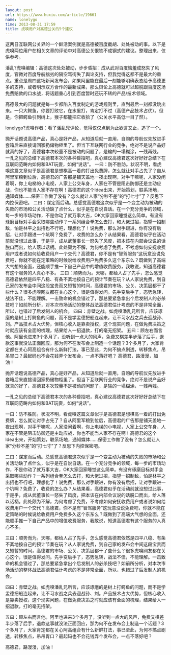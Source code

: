 ```yaml
---
layout: post
url: https://www.huxiu.com/article/19661
name: lonelygo
time: 2013-08-31 17:59
title: 虎嗅用户对高德公关的5个建议
---
```

这两日互联网公关界的一个鲜活案例就是高德被百度截胡、处处被动的事。以下是虎嗅两位用户在相关文章的评论中对高德公关恨铁不成钢式的建议。整理出来，仅供参考。

潘乱?虎嗅编辑：高德这次处处被动，步步昏招：成从武对百度恼羞成怒失了风度，官微对百度导航拙劣的隔空骂街失了舆论支持，但我觉得这都不是最大的重点。重点是周四这场新闻发布会，如果阿里能在最后一刻能够明确表态给予高德更多的支持，或者明示双方合作的最新成果，那么舆论上高德就可以超脱跟百度这场免费赔款的口水战，将话题重心引到百度暂时还玩不转的产品/技术领域。

高德最大的问题就是每一步都陷入百度制定的游戏规则里，直到最后一刻都没跳出来。一只大鳄鱼，你要打败它，在水里打，肯定打不过（高德产品技术占优）。但是，你把鳄鱼引到树上，猴子都能把它收拾了（公关水平高低一目了然）。

lonelygo?虎嗅作者：看了潘乱兄评论，觉得仅仅点到为止欲言又止，追了一个。

抛开话题说高德产品，真心是好产品，从知道后就一直用，自购的导航仪先放进手套箱后来直接请回家扔储物柜里了。但当下互联网行业的竞争，绝对不是说产品好就真的好了，高德君本次较量不是被动的问题了，是输的一塌糊涂，一残再残。 一孔之见的总结下高德君本次的各种昏招吧，真心建议高德君这次好好好总结下在互联网范畴内如何和BAT玩耍，如何“说话”。 一曰：防不胜防。状况不明，看虎嗅这篇文章似乎是高德君是想棋高一着的打出免费牌，怎么就让对手占先了？自从阿里军粮到位后，高德君的广告那是铺天盖地一夜出现啊，对手干嘛呢，人家没闲着啊，你上电梯的小电视，人家上公交车身，人家在不管是阻击防御还是主动应战，你也不能当人家不存在啊！高德君的这个Idea出来，开始策划，联系场地，通知媒体……保密工作做了没有？怎么就让人家“分秒不差”的“打七寸”了？反思下内控保密吧。 二曰：谋定而后动。总感觉高德君这次似乎是一个变主动为被动的失败的市场和公关活动缺了点什么，似乎是在自说自话。在一个充分竞争的领域，每一步的市场动作，不是你动了就万事大吉，OK大家回家睡觉这么简单。有没有琢磨目标对手会采取哪些动作？一系列组合拳怎么去打，和大佬过招，指望一招制敌，怕是林平之出招也不行吧，理想化了！说免费，那么对手跟进，你有没有后招，让对手跟进一个坑啊？免费了，收费的怎么办？从结果看，高德君似乎在活动前就没想过此事，于是乎，成从武董事长一怒失了风度，把本该在内部会议说的话脱口而出，给人落以话柄。此处颇为不解，为何考虑了免费，不考虑如何安抚收费用户或者说如何给收费用户一个交代？高德君，你不是有“智驾服务”这玩意没说免费吧，你就不能在定策略的时候说给收费用户免费多久这个东东么？既做到了高端大气想的全面，还能顺手推一下自己产品中的增值收费服务，我敢说，知道高德君有这个服务的人真心不多。 三曰：顺势而为。天哪，都给人占了先手，怎么感觉高德君依然是四平八稳、有条不紊地按自己的预计节奏在玩？从人家说免费，到自己家的发布会中间这段宝贵而又短暂的时间，高德君的市场、公关、决策层都干了些什么？很多虎嗅网友都在关心这个，很是值得发问。先手变后手了，态势急转，战法不佳，不能理解。一击致命的机会错过了，那总要紧急拿出个后发制人的必杀技吧？如前所分析，对本次市场活动的整体战法高德君估计考虑的不是非常全面，所以，也错过了后发制人的机会。 四曰：赤壁之战。如虎嗅潘乱兄所言，应该琢磨的是树上打鳄鱼的问题，而不是学孟德把船连起来，让不习水战之兵去迎战孙、刘。产品技术占大优势，但核心收入是靠卖授权，这个现实问题，在做免费决策之时就应该有全面的梳理，结果给人一招退款，打的毫无招架。 五曰：顾左右而言他。阿里也进来3个多月了，没听到一点大的风声，免费又棋差半步落了后手，退款这事就没法正面回应，那为何不在发布会上制造一个话题？3个多月了，大家肯定都在关心阿高组合有什么新鲜打法，事已至此，为何不搞点剧透，转移焦点，吊吊胃口？最起码也不会花钱弄个发布会，一点不落好吧？ 高德君，路漫漫，加油！

抛开话题说高德产品，真心是好产品，从知道后就一直用，自购的导航仪先放进手套箱后来直接请回家扔储物柜里了。但当下互联网行业的竞争，绝对不是说产品好就真的好了，高德君本次较量不是被动的问题了，是输的一塌糊涂，一残再残。

一孔之见的总结下高德君本次的各种昏招吧，真心建议高德君这次好好好总结下在互联网范畴内如何和BAT玩耍，如何“说话”。

一曰：防不胜防。状况不明，看虎嗅这篇文章似乎是高德君是想棋高一着的打出免费牌，怎么就让对手占先了？自从阿里军粮到位后，高德君的广告那是铺天盖地一夜出现啊，对手干嘛呢，人家没闲着啊，你上电梯的小电视，人家上公交车身，人家在不管是阻击防御还是主动应战，你也不能当人家不存在啊！高德君的这个Idea出来，开始策划，联系场地，通知媒体……保密工作做了没有？怎么就让人家“分秒不差”的“打七寸”了？反思下内控保密吧。

二曰：谋定而后动。总感觉高德君这次似乎是一个变主动为被动的失败的市场和公关活动缺了点什么，似乎是在自说自话。在一个充分竞争的领域，每一步的市场动作，不是你动了就万事大吉，OK大家回家睡觉这么简单。有没有琢磨目标对手会采取哪些动作？一系列组合拳怎么去打，和大佬过招，指望一招制敌，怕是林平之出招也不行吧，理想化了！说免费，那么对手跟进，你有没有后招，让对手跟进一个坑啊？免费了，收费的怎么办？从结果看，高德君似乎在活动前就没想过此事，于是乎，成从武董事长一怒失了风度，把本该在内部会议说的话脱口而出，给人落以话柄。此处颇为不解，为何考虑了免费，不考虑如何安抚收费用户或者说如何给收费用户一个交代？高德君，你不是有“智驾服务”这玩意没说免费吧，你就不能在定策略的时候说给收费用户免费多久这个东东么？既做到了高端大气想的全面，还能顺手推一下自己产品中的增值收费服务，我敢说，知道高德君有这个服务的人真心不多。

三曰：顺势而为。天哪，都给人占了先手，怎么感觉高德君依然是四平八稳、有条不紊地按自己的预计节奏在玩？从人家说免费，到自己家的发布会中间这段宝贵而又短暂的时间，高德君的市场、公关、决策层都干了些什么？很多虎嗅网友都在关心这个，很是值得发问。先手变后手了，态势急转，战法不佳，不能理解。一击致命的机会错过了，那总要紧急拿出个后发制人的必杀技吧？如前所分析，对本次市场活动的整体战法高德君估计考虑的不是非常全面，所以，也错过了后发制人的机会。

四曰：赤壁之战。如虎嗅潘乱兄所言，应该琢磨的是树上打鳄鱼的问题，而不是学孟德把船连起来，让不习水战之兵去迎战孙、刘。产品技术占大优势，但核心收入是靠卖授权，这个现实问题，在做免费决策之时就应该有全面的梳理，结果给人一招退款，打的毫无招架。

五曰：顾左右而言他。阿里也进来3个多月了，没听到一点大的风声，免费又棋差半步落了后手，退款这事就没法正面回应，那为何不在发布会上制造一个话题？3个多月了，大家肯定都在关心阿高组合有什么新鲜打法，事已至此，为何不搞点剧透，转移焦点，吊吊胃口？最起码也不会花钱弄个发布会，一点不落好吧？

高德君，路漫漫，加油！

